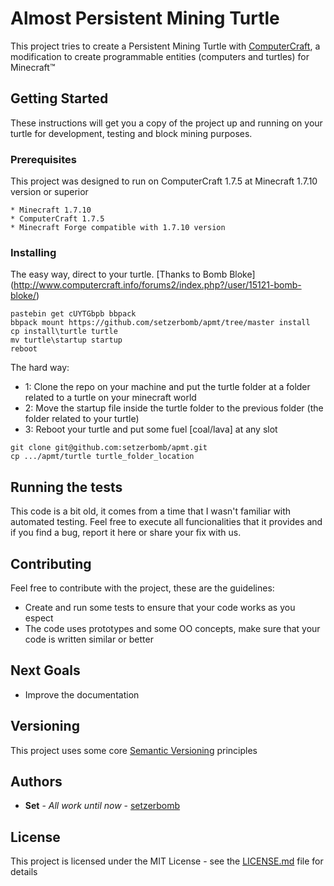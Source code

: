 # Almost Persistent Mining Turtle

This project tries to create a Persistent Mining Turtle with [ComputerCraft](http://www.computercraft.info/wiki/Main_Page), a modification to create programmable entities (computers and turtles) for Minecraft™

## Getting Started

These instructions will get you a copy of the project up and running on your turtle for development, testing and block mining purposes.

### Prerequisites

This project was designed to run on ComputerCraft 1.7.5 at Minecraft 1.7.10 version or superior

```
* Minecraft 1.7.10
* ComputerCraft 1.7.5
* Minecraft Forge compatible with 1.7.10 version
```

### Installing

The easy way, direct to your turtle. [Thanks to Bomb Bloke] (http://www.computercraft.info/forums2/index.php?/user/15121-bomb-bloke/)

```
pastebin get cUYTGbpb bbpack
bbpack mount https://github.com/setzerbomb/apmt/tree/master install
cp install\turtle turtle
mv turtle\startup startup
reboot
```

The hard way:

- 1: Clone the repo on your machine and put the turtle folder at a folder related to a turtle on your minecraft world
- 2: Move the startup file inside the turtle folder to the previous folder (the folder related to your turtle)
- 3: Reboot your turtle and put some fuel [coal/lava] at any slot

```
git clone git@github.com:setzerbomb/apmt.git
cp .../apmt/turtle turtle_folder_location
```

## Running the tests

This code is a bit old, it comes from a time that I wasn't familiar with automated testing. Feel free to execute all funcionalities that it provides and if you find a bug, report it here or share your fix with us.

## Contributing

Feel free to contribute with the project, these are the guidelines:

* Create and run some tests to ensure that your code works as you espect
* The code uses prototypes and some OO concepts, make sure that your code is written similar or better

## Next Goals

- Improve the documentation

## Versioning

This project uses some core [Semantic Versioning](https://semver.org/) principles

## Authors

* **Set** - *All work until now* - [setzerbomb](https://github.com/setzerbomb)

## License

This project is licensed under the MIT License - see the [LICENSE.md](LICENSE.md) file for details
